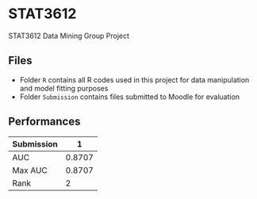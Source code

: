 # STAT3612
STAT3612 Data Mining Group Project
## Files
- Folder `R` contains all R codes used in this project for data manipulation and model fitting purposes
- Folder `Submission` contains files submitted to Moodle for evaluation
## Performances
|Submission|1|
|---|---|
|AUC|0.8707|
|Max AUC|0.8707|
|Rank|2|
